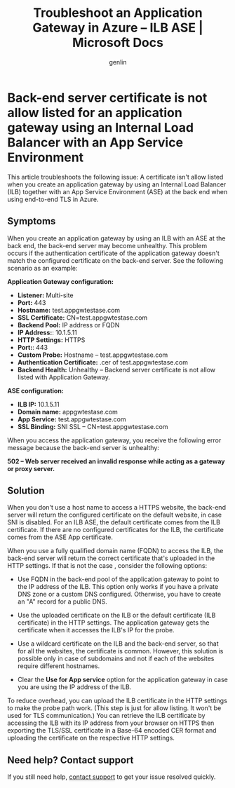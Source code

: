 ﻿---
title: Troubleshoot an Application Gateway in Azure – ILB ASE | Microsoft Docs
description: Learn how to troubleshoot an application gateway by using an Internal Load Balancer with an App Service Environment in Azure
services: vpn-gateway
documentationCenter: na
author: genlin
manager: dcscontentpm
editor: ''
tags: ''

ms.service: vpn-gateway
ms.topic: troubleshooting
ms.tgt_pltfrm: na
ms.workload: infrastructure-services
ms.date: 06/09/2020
ms.author: genli
---

# Back-end server certificate is not allow listed for an application gateway using an Internal Load Balancer with an App Service Environment

This article troubleshoots the following issue: A certificate isn't allow listed when you create an application gateway by using an Internal Load Balancer (ILB) together with an App Service Environment (ASE) at the back end when using end-to-end TLS in Azure.

## Symptoms

When you create an application gateway by using an ILB with an ASE at the back end, the back-end server may become unhealthy. This problem occurs if the authentication certificate of the application gateway doesn't match the configured certificate on the back-end server. See the following scenario as an example:

**Application Gateway configuration:**

- **Listener:** Multi-site
- **Port:** 443
- **Hostname:** test.appgwtestase.com
- **SSL Certificate:** CN=test.appgwtestase.com
- **Backend Pool:** IP address or FQDN
- **IP Address:**: 10.1.5.11
- **HTTP Settings:** HTTPS
- **Port:**: 443
- **Custom Probe:** Hostname – test.appgwtestase.com
- **Authentication Certificate:** .cer of test.appgwtestase.com
- **Backend Health:** Unhealthy – Backend server certificate is not allow listed with Application Gateway.

**ASE configuration:**

- **ILB IP:** 10.1.5.11
- **Domain name:** appgwtestase.com
- **App Service:** test.appgwtestase.com
- **SSL Binding:** SNI SSL – CN=test.appgwtestase.com

When you access the application gateway, you receive the following error message because the back-end server is unhealthy:

**502 – Web server received an invalid response while acting as a gateway or proxy server.**

## Solution

When you don't use a host name to access a HTTPS website, the back-end server will return the configured certificate on the default website, in case SNI is disabled. For an ILB ASE, the default certificate comes from the ILB certificate. If there are no configured certificates for the ILB, the certificate comes from the ASE App certificate.

When you use a fully qualified domain name (FQDN) to access the ILB, the back-end server will return the correct certificate that's uploaded in the HTTP settings. If that is not the case    , consider the following options:

- Use FQDN in the back-end pool of the application gateway to point to the IP address of the ILB. This option only works if you have a private DNS zone or a custom DNS configured. Otherwise, you have to create an "A" record for a public DNS.

- Use the uploaded certificate on the ILB or the default certificate (ILB certificate) in the HTTP settings. The application gateway gets the certificate when it accesses the ILB's IP for the probe.

- Use a wildcard certificate on the ILB and the back-end server, so that for all the websites, the certificate is common. However, this solution is possible only in case of subdomains and not if each of the websites require different hostnames.

- Clear the **Use for App service** option for the application gateway in case you are using the IP address of the ILB.

To reduce overhead, you can upload the ILB certificate in the HTTP settings to make the probe path work. (This step is just for allow listing. It won't be used for TLS communication.) You can retrieve the ILB certificate by accessing the ILB with its IP address from your browser on HTTPS then exporting the TLS/SSL certificate in a Base-64 encoded CER format and uploading the certificate on the respective HTTP settings.

## Need help? Contact support

If you still need help, [contact support](https://portal.azure.com/?#blade/Microsoft_Azure_Support/HelpAndSupportBlade) to get your issue resolved quickly.
